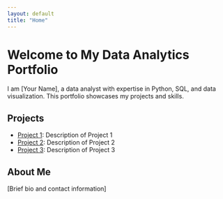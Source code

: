 ```yaml
---
layout: default
title: "Home"
---
```


# Welcome to My Data Analytics Portfolio

I am [Your Name], a data analyst with expertise in Python, SQL, and data visualization. This portfolio showcases my projects and skills.

## Projects

- [Project 1](project1): Description of Project 1
- [Project 2](project2): Description of Project 2
- [Project 3](project3): Description of Project 3

## About Me

[Brief bio and contact information]
